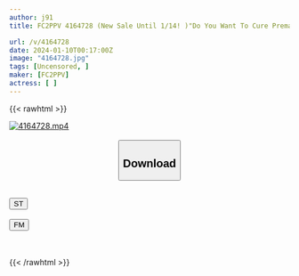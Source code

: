 ```yaml
---
author: j91
title: FC2PPV 4164728 (New Sale Until 1/14! )"Do You Want To Cure Premature Ejaculation…?" [Osako * POV Men’s 25 @ Sadistic Slut] Ejaculation Management / Handjob Ejaculation / Sadistic Beauty Who Manages Customers At A Healthy Store Where You Should Never Ejaculate ♡ Blame Hell Is Is It The Best?

url: /v/4164728
date: 2024-01-10T00:17:00Z
image: "4164728.jpg"
tags: [Uncensored, ]
maker: [FC2PPV]
actress: [ ]
---
```



{{< rawhtml >}}

<div class="video" data-videoid="vpXGXOWYeyuLjp">
    <a href="javascript:;">
        <img src="/v/4164728/4164728.jpg" width="WIDTH" height="HEIGHT" alt="4164728.mp4" loading="lazy">
    </a>
</div>

<script type="text/javascript" src="https://j91.asia/asset/on-demand-st.js"></script>

<br>
  <link rel="stylesheet" href="https://j91.asia/asset/bs5.css">
  
  <center>
  <button class="btn btn-primary" type="button" data-bs-toggle="collapse" data-bs-target=".multi-collapse" aria-expanded="false" aria-controls="multiCollapseExample1 multiCollapseExample2"><h2>Download</h2></button></center>
</p>
<div class="row">
  <div class="col">
    <div class="collapse multi-collapse" id="multiCollapseExample1">
      <div class="card card-body">
	      	      <br>
<div class="buttons">  
<a href="https://streamtape.to/v/vpXGXOWYeyuLjp" target="_blank"><button class="btn-hover color-3"><i class="fa fa-download"></i> ST</button></a></div>
    </div>
  </div>
</div>
  <div class="col">
    <div class="collapse multi-collapse" id="multiCollapseExample2">
      <div class="card card-body">
	      <br>
<div class="buttons">
    <a href="https://filemoon.sx/d/ul6g4agjvtch" target="_blank"><button class="btn-hover color-8"><i class="fa fa-download"></i> FM</button></a></div>
<br><br>
      </div>
    </div>
  </div>
</div>

{{< /rawhtml >}}